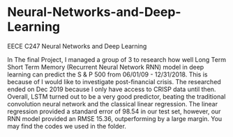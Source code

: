 # Neural-Networks-and-Deep-Learning
EECE C247 Neural Networks and Deep Learning

In The final Project, I managed a group of 3 to research how well Long Term Short Term Memory (Recurrent Neural Network RNN) model in deep learning can predict the S & P 500 from 06/01/09 - 12/31/2018. This is because of I would like to investigate post-financial crisis. The researched ended on Dec 2019 because I only have access to CRISP data until then. Overall, LSTM turned out to be a very good predictor, beating the traditional convolution neural network and the classical linear regression. The linear regression provided a standard error of 98.54 in our test set, however, our RNN model provided an RMSE 15.36, outperforming by a large margin. You may find the codes we used in the folder.

